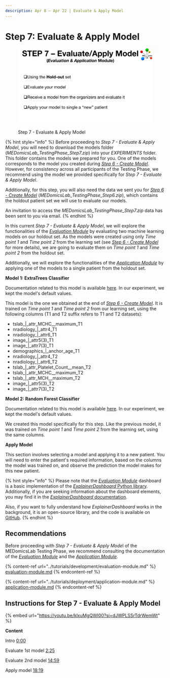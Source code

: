```yaml
---
description: Apr 8 – Apr 22 | Evaluate & Apply Model
---
```


# Step 7: Evaluate & Apply Model

<figure><img src="../.gitbook/assets/MicrosoftTeams-image (6).png" alt=""><figcaption><p>Step 7 - Evaluate &#x26; Apply Model</p></figcaption></figure>

{% hint style="info" %}
Before proceeding to _Step 7 - Evaluate & Apply Model_, you will need to download the models folder (_MEDomicsLab\_TestingPhase\_Step7.zip_) into your _EXPERIMENTS_ folder. This folder contains the models we prepared for you. One of the models corresponds to the model you created during [_Step 6 - Create Model_](https://medomics-udes.gitbook.io/medomicslab-docs/test-with-mimic/step-6). However, for consistency across all participants of the Testing Phase, we recommend using the model we provided specifically for _Step 7 - Evaluate & Apply Model_.

Additionally, for this step, you will also need the data we sent you for [_Step 6 - Create Model_](https://medomics-udes.gitbook.io/medomicslab-docs/test-with-mimic/step-6) (_MEDomicsLab\_TestingPhase\_Step6.zip_), which contains the holdout patient set we will use to evaluate our models.

An invitation to access the _MEDomicsLab\_TestingPhase\_Step7.zip_ data has been sent to you via email.
{% endhint %}

In this current _Step 7 - Evaluate & Apply Model_, we will explore the functionalities of the [_Evaluation Module_](https://medomics-udes.gitbook.io/medomicslab-docs/tutorials/development/evaluation-module) by evaluating two machine learning models on our holdout set. As the models were created using only _Time point 1_ and _Time point 2_ from the learning set (see [_Step 6 - Create Model_](https://medomics-udes.gitbook.io/medomicslab-docs/test-with-mimic/step-6) for more details), we are going to evaluate them on _Time point 1_ and _Time point 2_ from the holdout set.

Additionally, we will explore the functionalities of the [_Application Module_](https://medomics-udes.gitbook.io/medomicslab-docs/tutorials/deployment/application-module) by applying one of the models to a single patient from the holdout set.

**Model 1: ExtraTrees Classifier**&#x20;

Documentation related to this model is available [here](https://scikit-learn.org/stable/modules/generated/sklearn.ensemble.ExtraTreesClassifier.html). In our experiment, we kept the model's default values.&#x20;

This model is the one we obtained at the end of [_Step 6 - Create Model_](https://medomics-udes.gitbook.io/medomicslab-docs/test-with-mimic/step-6). It is trained on _Time point 1_ and _Time point 2_ from our learning set, using the following columns (T1 and T2 suffix refers to T1 and T2 datasets):

* tslab\_|\_attr\_MCHC\_\_maximum\_T1
* nradiology\_|\_attr4\_T1
* nradiology\_|\_attr6\_T1
* image\_|\_attr5(3)\_T1
* image\_|\_attr7(3)\_T1
* demographics\_|\_anchor\_age\_T1
* nradiology\_|\_attr4\_T2
* nradiology\_|\_attr6\_T2
* tslab\_|\_attr\_Platelet\_Count\_\_mean\_T2
* tslab\_|\_attr\_MCHC\_\_maximum\_T2
* tslab\_|\_attr\_MCH\_\_maximum\_T2
* image\_|\_attr5(3)\_T2
* image\_|\_attr7(3)\_T2

**Model 2: Random Forest Classifier**&#x20;

Documentation related to this model is available [here](https://scikit-learn.org/stable/modules/generated/sklearn.ensemble.RandomForestClassifier.html). In our experiment, we kept the model's default values.&#x20;

We created this model specifically for this step. Like the previous model, it was trained on _Time point 1_ and _Time point 2_ from the learning set, using the same columns.

**Apply Model**&#x20;

This section involves selecting a model and applying it to a new patient. You will need to enter the patient's required information, based on the columns the model was trained on, and observe the prediction the model makes for this new patient.

{% hint style="info" %}
Please note that the [_Evaluation Module_](https://medomics-udes.gitbook.io/medomicslab-docs/tutorials/development/evaluation-module) dashboard is a basic implementation of the [_ExplainerDashboard_ Python library](https://explainerdashboard.readthedocs.io/en/latest/index.html). Additionally, if you are seeking information about the dashboard elements, you may find it in the [_ExplainerDashboard_ documentation](https://explainerdashboard.readthedocs.io/en/latest/index.html).&#x20;

Also, if you want to fully understand how _ExplainerDashboard_ works in the background, it is an open-source library, and the code is available on [GitHub](https://github.com/oegedijk/explainerdashboard/tree/master).
{% endhint %}

## Recommendations

Before proceeding with _Step 7 - Evaluate & Apply Mod&#x65;_&#x6C; of the MEDomicsLab Testing Phase, we recommend consulting the documentation of the [_Evaluation Module_](https://medomics-udes.gitbook.io/medomicslab-docs/tutorials/development/evaluation-module) and the [_Application Module_](https://medomics-udes.gitbook.io/medomicslab-docs/tutorials/deployment/application-module).

{% content-ref url="../tutorials/development/evaluation-module.md" %}
[evaluation-module.md](../tutorials/development/evaluation-module.md)
{% endcontent-ref %}

{% content-ref url="../tutorials/deployment/application-module.md" %}
[application-module.md](../tutorials/deployment/application-module.md)
{% endcontent-ref %}

## Instructions for Step 7 - Evaluate & Apply Model

{% embed url="https://youtu.be/klxuMgQWI00?si=dJWPLSSrTdrWemWt" %}

**Content**

Intro [0:00](https://www.youtube.com/watch?v=klxuMgQWI00\&t=0s)

Evaluate 1st model [2:25](https://www.youtube.com/watch?v=klxuMgQWI00\&t=145s)

Evaluate 2nd model [14:59](https://www.youtube.com/watch?v=klxuMgQWI00\&t=899s)

Apply model [18:19](https://www.youtube.com/watch?v=klxuMgQWI00\&t=1099s)
